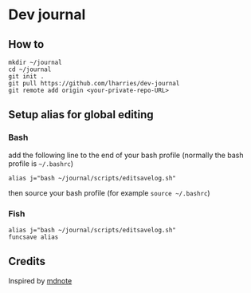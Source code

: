# Dev journal

## How to
```
mkdir ~/journal
cd ~/journal
git init .
git pull https://github.com/lharries/dev-journal
git remote add origin <your-private-repo-URL>
```

## Setup alias for global editing

### Bash
add the following line to the end of your bash profile (normally the bash profile is `~/.bashrc`)
```
alias j="bash ~/journal/scripts/editsavelog.sh"
```
then source your bash profile (for example `source ~/.bashrc`)

### Fish
```
alias j="bash ~/journal/scripts/editsavelog.sh"
funcsave alias
```

## Credits
Inspired by [mdnote](https://github.com/samuell/mdnote)
